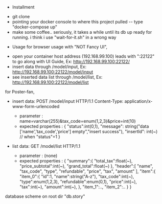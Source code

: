 * Installment
- git clone
- pointing your docker console to where this project pulled -- type "docker-compose up"
- make some coffee.. seriously, it takes a while until its db up ready for running. i think i use "wait-for-it.sh" in a wrong way

* Usage
for browser usage with "NOT Fancy UI",
- 	open your container host address (192.168.99.100) leads with ":22122" to go along with UI Guide, Ex: http://192.168.99.100:22122/
- 	insert data through /model/input, Ex: http://192.168.99.100:22122/model/input
- 	see inserted data list through /model/list, Ex: http://192.168.99.100:22122/model/list

for Poster-fan,
- 	insert data:
	POST /model/input HTTP/1.1 
	Content-Type: application/x-www-form-urlencoded
	
	*	parameter : name=varchar(255)&tax_code=enum(1,2,3)&price=int(10)
	* 	expected properties : 
			{
				"status":int(0,1),
				"message": string("data ['name','tax_code','price'] empty","insert success"),
				"insertId": int(~) // when "status"=1
			}
-	list data:
	GET /model/list HTTP/1.1 
	
	*	parameter : (none)
	*	expected properties : 
			{
			   "summary":{
				  "total_tax":float(~),
				  "price_subtotal":int(~),
				  "grand_total":float(~)
			   },
			   "header":[
				  "name",
				  "tax_code",
				  "type",
				  "refundable",
				  "price",
				  "tax",
				  "amount"
			   ],
			   "item":{
				  "item_0":{
					 "id":1,
					 "name":string("A-z"),
					 "tax_code":int(~),
					 "type":enum(1,2,3),
					 "refundable":enum(0,1),
					 "price":int(~),
					 "tax":int(~),
					 "amount":int(~),
				  },
				  "item_1":..,
				  "item_2":..
			   }
			}

database scheme on root dir "db.story"
